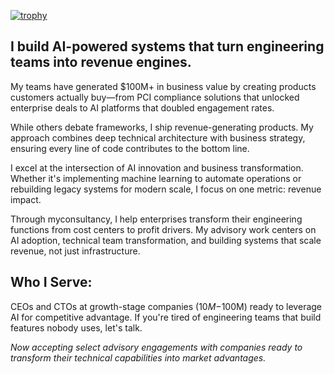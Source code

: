 [![trophy](https://github-profile-trophy.vercel.app/?username=albertpak&theme=nord)](https://github.com/albertpak)

## I build AI-powered systems that turn engineering teams into revenue engines.

My teams have generated $100M+ in business value by creating products customers actually buy—from PCI compliance solutions that unlocked enterprise deals to AI platforms that doubled engagement rates.

While others debate frameworks, I ship revenue-generating products. My approach combines deep technical architecture with business strategy, ensuring every line of code contributes to the bottom line.

I excel at the intersection of AI innovation and business transformation. Whether it's implementing machine learning to automate operations or rebuilding legacy systems for modern scale, I focus on one metric: revenue impact.

Through myconsultancy, I help enterprises transform their engineering functions from cost centers to profit drivers. My advisory work centers on AI adoption, technical team transformation, and building systems that scale revenue, not just infrastructure.

## Who I Serve:
CEOs and CTOs at growth-stage companies ($10M-$100M) ready to leverage AI for competitive advantage. If you're tired of engineering teams that build features nobody uses, let's talk.

*Now accepting select advisory engagements with companies ready to transform their technical capabilities into market advantages.*
